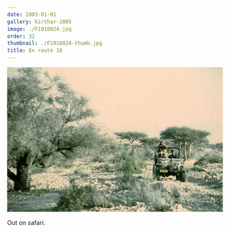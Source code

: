 ```yaml
---
date: 2003-01-01
gallery: kirthar-2005
image: ./F1010024.jpg
order: 32
thumbnail: ./F1010024-thumb.jpg
title: En route 10
---
```


![En route 10](./F1010024.jpg)

Out on safari.